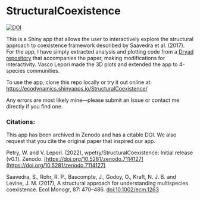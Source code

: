 # StructuralCoexistence

[![DOI](https://zenodo.org/badge/103034930.svg)](https://zenodo.org/badge/latestdoi/103034930)

This is a Shiny app that allows the user to interactively explore the structural approach to coexistence framework described by Saavedra et al. (2017). For the app, I have simply extracted analysis and plotting code from a [Dryad repository](https://doi.org/10.5061/dryad.v9f5s) that accompanies the paper, making modifications for interactivity. Vasco Lepori made the 3D plots and extended the app to 4-species communities. 

To use the app, clone this repo locally or try it out online at: https://ecodynamics.shinyapps.io/StructuralCoexistence/

Any errors are most likely mine—please submit an Issue or contact me directly if you find one.

### Citations:
This app has been archived in Zenodo and has a citable DOI. We also request that you cite the original paper that inspired our app.

Petry, W. and V. Lepori. (2022), wpetry/StructuralCoexistence: Initial release (v0.1). Zenodo. [https://doi.org/10.5281/zenodo.7114127](https://doi.org/10.5281/zenodo.7114127)

Saavedra, S., Rohr, R. P., Bascompte, J., Godoy, O., Kraft, N. J. B. and Levine, J. M. (2017), A structural approach for understanding multispecies coexistence. Ecol Monogr, 87: 470–486. [doi:10.1002/ecm.1263](http://dx.doi.org/10.1002/ecm.1263)

